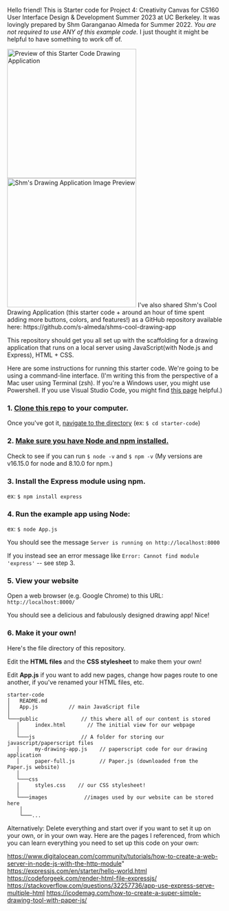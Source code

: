 Hello friend! 
This is Starter code for Project 4: Creativity Canvas for CS160 User Interface Design & Development Summer 2023 at UC Berkeley. It was lovingly prepared by Shm Garanganao Almeda for Summer 2022.
*You are not required to use ANY of this example code.* I just thought it might be helpful to have something to work off of.

<img src="https://i.imgur.com/xcnUizl.png" width="300" alt= "Preview of this Starter Code Drawing Application">

<img src="https://i.imgur.com/6L4OUS7.png" width="300" alt= "Shm's Drawing Application Image Preview">
I've also shared Shm's Cool Drawing Application (this starter code + around an hour of time spent adding more buttons, colors, and features!) as a GitHub repository available here: https://github.com/s-almeda/shms-cool-drawing-app

This repository should get you all set up with the scaffolding for a drawing application that runs on a local server using JavaScript(with Node.js and Express), HTML + CSS. 

Here are some instructions for running this starter code. 
We're going to be using a command-line interface.
(I'm writing this from the perspective of a Mac user using Terminal (zsh). If you're a Windows user, you might use Powershell. If you use Visual Studio Code, you might find [this page](https://docs.microsoft.com/en-us/windows/dev-environment/javascript/nodejs-beginners-tutorial)
 helpful.)
### 1. [Clone this repo](https://docs.github.com/en/repositories/creating-and-managing-repositories/cloning-a-repository) to your computer.
Once you've got it, [navigate to the directory](https://www.macworld.com/article/221277/command-line-navigating-files-folders-mac-terminal.html)
(ex: ``$ cd starter-code``)
### 2. [Make sure you have Node and npm installed.](https://docs.npmjs.com/downloading-and-installing-node-js-and-npm) 

Check to see if you can run  ``$ node -v`` and ``$ npm -v`` (My versions are v16.15.0 for node and 8.10.0 for npm.)
### 3. Install the Express module using npm. 
ex: ``$ npm install express``
### 4. Run the example app using Node:
ex: ``$ node App.js``

You should see the message ``Server is running on http://localhost:8000``

If you instead see an error message like ``Error: Cannot find module 'express'`` -- see step 3. 
### 5. View your website
Open a web browser (e.g. Google Chrome) to this URL: ``http://localhost:8000/``

You should see a delicious and fabulously designed drawing app! Nice!
### 6. Make it your own!
Here's the file directory of this repository. 

Edit the **HTML files** and the **CSS stylesheet** to make them your own! 

Edit **App.js** if you want to add new pages, change how pages route to one another, if you've renamed your HTML files, etc. 
```
starter-code
│   README.md
│   App.js    		// main JavaScript file
│
└───public 		        // this where all of our content is stored
   │     index.html       // The initial view for our webpage
   │     
   └───js               // A folder for storing our javascript/paperscript files 
   │     my-drawing-app.js    // paperscript code for our drawing application
   │     paper-full.js        // Paper.js (downloaded from the Paper.js website)
   │    
   └───css
   │     styles.css    // our CSS stylesheet!
   │   
   └───images	         //images used by our website can be stored here
   	│   
   	└───...
```

Alternatively: Delete everything and start over if you want to set it up on your own, or in your own way. Here are the pages I referenced, from which you can learn everything you need to set up this code on your own:

https://www.digitalocean.com/community/tutorials/how-to-create-a-web-server-in-node-js-with-the-http-module"
https://expressjs.com/en/starter/hello-world.html
https://codeforgeek.com/render-html-file-expressjs/
https://stackoverflow.com/questions/32257736/app-use-express-serve-multiple-html
https://icodemag.com/how-to-create-a-super-simple-drawing-tool-with-paper-js/ 
